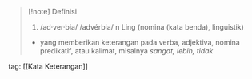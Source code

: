 >[!note] Definisi
>1. /ad·ver·bia/ /advérbia/ n Ling (nomina (kata benda), linguistik)
> - yang memberikan keterangan pada verba, adjektiva, nomina predikatif, atau kalimat, misalnya *sangat, lebih, tidak*

tag: [[Kata Keterangan]]